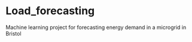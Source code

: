 # Load_forecasting
 Machine learning project for forecasting energy demand in a microgrid in Bristol
